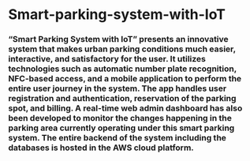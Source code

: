 # Smart-parking-system-with-IoT
### “Smart Parking System with IoT” presents an innovative system that makes urban parking conditions much easier, interactive, and satisfactory for the user. It utilizes technologies such as automatic number plate recognition, NFC-based access, and a mobile application to perform the entire user journey in the system. The app handles user registration and authentication, reservation of the parking spot, and billing. A real-time web admin dashboard has also been developed to monitor the changes happening in the parking area currently operating under this smart parking system. The entire backend of the system including the databases is hosted in the AWS cloud platform.
